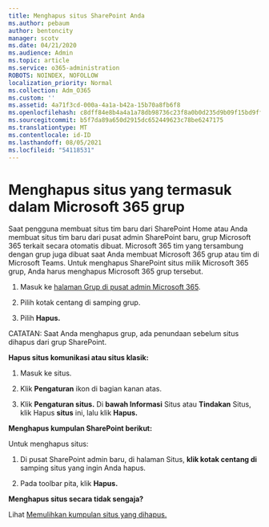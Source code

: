 ```yaml
---
title: Menghapus situs SharePoint Anda
ms.author: pebaum
author: bentoncity
manager: scotv
ms.date: 04/21/2020
ms.audience: Admin
ms.topic: article
ms.service: o365-administration
ROBOTS: NOINDEX, NOFOLLOW
localization_priority: Normal
ms.collection: Adm_O365
ms.custom: ''
ms.assetid: 4a71f3cd-000a-4a1a-b42a-15b70a8fb6f8
ms.openlocfilehash: c8dff84e8b4a4a1a78db98736c23f8a0b0d235d9b09f15bd9ff770785badb4f2
ms.sourcegitcommit: b5f7da89a650d2915dc652449623c78be6247175
ms.translationtype: MT
ms.contentlocale: id-ID
ms.lasthandoff: 08/05/2021
ms.locfileid: "54118531"
---
```

# <a name="delete-sites-that-belong-to-a-microsoft-365-group"></a>Menghapus situs yang termasuk dalam Microsoft 365 grup

Saat pengguna membuat situs tim baru dari SharePoint Home atau Anda membuat situs tim baru dari pusat admin SharePoint baru, grup Microsoft 365 terkait secara otomatis dibuat. Microsoft 365 tim yang tersambung dengan grup juga dibuat saat Anda membuat Microsoft 365 grup atau tim di Microsoft Teams. Untuk menghapus SharePoint situs milik Microsoft 365 grup, Anda harus menghapus Microsoft 365 grup tersebut. 
  
1. Masuk ke [halaman Grup di pusat admin Microsoft 365](https://portal.office.com/adminportal/home#/groups).
    
2. Pilih kotak centang di samping grup.
    
3. Pilih **Hapus.**
    
CATATAN: Saat Anda menghapus grup, ada penundaan sebelum situs dihapus dari grup SharePoint.
  
**Hapus situs komunikasi atau situs klasik:**

1. Masuk ke situs.
  
2. Klik **Pengaturan** ikon di bagian kanan atas. 
  
3. Klik **Pengaturan situs.** Di **bawah Informasi** Situs atau **Tindakan** Situs, klik Hapus **situs** ini, lalu klik **Hapus.**
  
**Menghapus kumpulan SharePoint berikut:**

Untuk menghapus situs:
  
1. Di pusat SharePoint admin baru, di halaman Situs, **klik kotak centang di** samping situs yang ingin Anda hapus. 
    
2. Pada toolbar pita, klik **Hapus.**
    
**Menghapus situs secara tidak sengaja?**

Lihat [Memulihkan kumpulan situs yang dihapus.](https://go.microsoft.com/fwlink/?linkid=867660)
  

